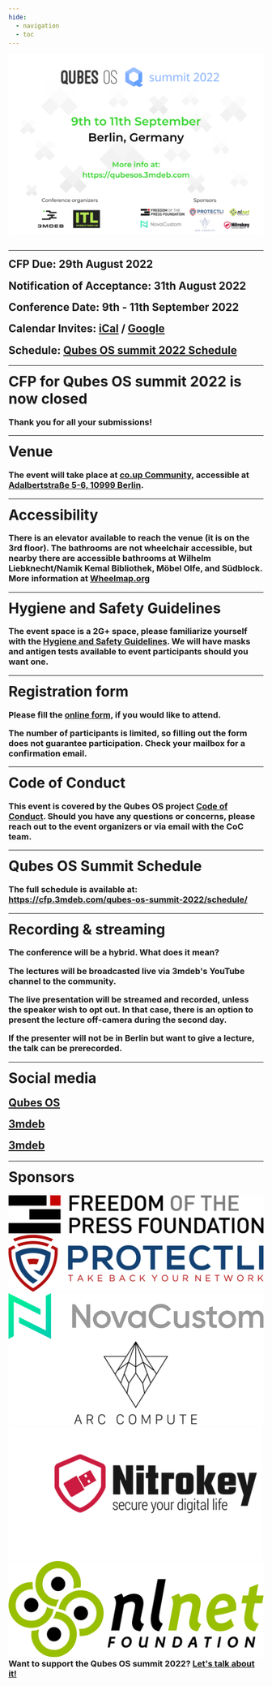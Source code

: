 ```yaml
---
hide:
  - navigation
  - toc
---
```


<link rel="stylesheet" href="https://cdnjs.cloudflare.com/ajax/libs/font-awesome/4.7.0/css/font-awesome.min.css">

<p align="center" style="margin-bottom: 0px !important;">
  <img width="800" src="../images/QubesOS_2022.png" alt="Qubes minisummit 2022 poster" align="center">
  </p>
<br>

---

<h2 align="left" style="margin-top: 0px;">
  <b>CFP Due:</b> 29th August 2022
</h2>
<h2 align="left" style="margin-top: 0px;">
  <b>Notification of Acceptance:</b> 31th August 2022
</h2>
<h2 align="left" style="margin-top: 0px;">
  <b>Conference Date:</b> 9th - 11th September 2022
</h2>

<h2 align="left" style="margin-top: 0px;">
  <b>Calendar Invites:</b>
  <a href="static/qubes-summit-2022.ics">iCal</a> /
  <a href="https://calendar.google.com/event?action=TEMPLATE&tmeid=MXRiN3U0MmplbzdkM2lwamdiYzc4Zm84b2UgZXZlbnRzQDNtZGViLmNvbQ&tmsrc=events%403mdeb.com" target="_blank">Google</a>
</h2>
<h2 align="left" style="margin-top: 0px;">
  <b>Schedule:</b>
  <a href="https://cfp.3mdeb.com/qubes-os-summit-2022/schedule/#" target="_blank">Qubes OS summit 2022 Schedule</a>
</h2>

---

<h1 align="left" style="margin-top: 0px;">
CFP for Qubes OS summit 2022 is now closed
</h1>

<h3 align="left" style="margin-top: 0px;">
Thank you for all your submissions!
</h3>

---

<h1 align="left" style="margin-top: 0px;">
Venue
</h1>

<h3 align="left" style="margin-top: 0px;">
The event will take place at <a href="https://co-up.de/about/" target="_blank">co.up Community</a>, accessible at <a href="https://www.openstreetmap.org/?mlat=52.5003&mlon=13.4198#map=16/52.5003/13.4198" target="_blank">Adalbertstraße 5-6, 10999 Berlin</a>.
</h3>
 
---

<h1 align="left" style="margin-top: 0px;">
Accessibility
</h1>

<h3 align="left" style="margin-top: 0px;">
There is an elevator available to reach the venue (it is on the 3rd floor). The bathrooms are not wheelchair accessible, but nearby there are accessible bathrooms at Wilhelm Liebknecht/Namik Kemal Bibliothek, Möbel Olfe, and Südblock. More information at <a href="https://www.wheelmaps.org" target="_blank">Wheelmap.org</a>
</h3>

---

<h1 align="left" style="margin-top: 0px;">
Hygiene and Safety Guidelines
</h1>

<h3 align="left" style="margin-top: 0px;">

The event space is a 2G+ space, please familiarize yourself with the <a
href="https://co-up.de/hygiene-safety-guidelines/" target="_blank">Hygiene and
Safety Guidelines</a>. We will have masks and antigen tests available to event
participants should you want one.</h3>

---

<h1 align="left" style="margin-top: 0px;">
Registration form
</h1>

<h3 align="left" style="margin-top: 0px;">
Please fill the <a
href="https://cloud.3mdeb.com/index.php/apps/forms/Y7Mb7LHLmXWspY4o" target="_blank">online form</a>, if you would like to attend.

The number of participants is limited, so
filling out the form does not guarantee participation. Check your mailbox for a
confirmation email.</h3>


---
<h1 align="left" style="margin-top: 0px;">
Code of Conduct
</h1>

<h3 align="left" style="margin-top: 0px;">
This event is covered by the Qubes OS project
<a href="https://www.qubes-os.org/code-of-conduct/" target="_blank">Code of Conduct</a>. Should you have any questions or concerns, please reach out to the event organizers or via email with the CoC team.
</h3>


---
  
<h1 align="left" style="margin-top: 0px;">
Qubes OS Summit Schedule
</h1>

<h3 align="left" style="margin-top: 0px;">
The full schedule is available at: <a href="https://cfp.3mdeb.com/qubes-os-summit-2022/schedule/" target="_blank">https://cfp.3mdeb.com/qubes-os-summit-2022/schedule/</a>
</h3>

 
---

<h1 align="left" style="margin-top: 0px;">
Recording & streaming
</h1>

<h3 align="left" style="margin-top: 0px;">
  
The conference will be a hybrid. What does it mean?

The lectures will be broadcasted live via 3mdeb's YouTube channel to the community.

The live presentation will be streamed and recorded, unless the speaker wish to opt out.
In that case, there is an option to present the lecture off-camera during the second day. 

If the presenter will not be in Berlin but want to give a lecture, the talk can be prerecorded.
</h3>

 
---
<h1 align="Left" style="margin-top: 0px;">
Social media
</h1>

<h2 align="Left" style="margin-top: 0px;">
  <a href="https://twitter.com/QubesOS" class="fa fa-twitter" target="_blank"></a>
  <a href="https://twitter.com/QubesOS" target="_blank"> Qubes OS </a>
</h2>
<h2 align="Left" style="margin-top: 0px;">
  <a href="https://twitter.com/3mdeb_com" class="fa fa-twitter" target="_blank"></a>
  <a href="https://twitter.com/3mdeb_com" target="_blank"> 3mdeb </a>
</h2>
<h2 align="Left" style="margin-top: 0px;">
  <a href="https://www.reddit.com/user/3mdeb/" class="fa fa-reddit" target="_blank"></a>
  <a href="https://www.reddit.com/user/3mdeb/" target="_blank"> 3mdeb </a>
</h2>

---

<h1 align="Left" style="margin-top: 0px;">
Sponsors
</h1>
<div class="logo1">
  <img src="images/1200px-Freedom_of_the_Press_Foundation_logo.svg.png">
</div>
<div class="row">
  <div class="column">
    <img src="images/Protectli-Logo.png">
  </div>
  <div class="column">
    <img src="images/Transparent-PNG-logo-wordmark-1.png">
  </div>
</div>
<div class="row">
  <div class="column">
    <img src="images/arc-compute-logo.png">
  </div>
  <div class="column">
    <img src="images/nitrokey-logo.png">
  </div>
    <div class="column">
    <img src="images/nlnet-logo.png">
  </div>
</div>

<h3 align="left" style="margin-top: 0px;">
Want to support the Qubes OS summit 2022?
  <a href="https://calendly.com/3mdeb/" target="_blank">Let's talk about it!</a>
</h3>
